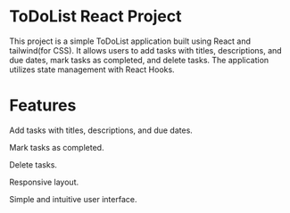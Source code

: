 # ToDoList React Project
This project is a simple ToDoList application built using React and tailwind(for CSS). It allows users to add tasks with titles, descriptions, and due dates, mark tasks as completed, and delete tasks. The application utilizes state management with React Hooks.

# Features
Add tasks with titles, descriptions, and due dates.

Mark tasks as completed.

Delete tasks.

Responsive layout.

Simple and intuitive user interface.
